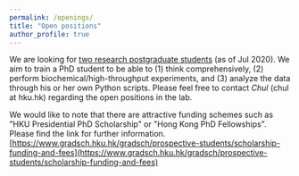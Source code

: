 ```yaml
---
permalink: /openings/
title: "Open positions"
author_profile: true
---
```

We are looking for <ins>two research postgraduate students</ins> (as of Jul 2020). We aim to train a PhD student to be able to (1) think comprehensively, (2) perform biochemical/high-throughput experiments, and (3) analyze the data through his or her own Python scripts. Please feel free to contact *Chul* (chul at hku.hk) regarding the open positions in the lab.

We would like to note that there are attractive funding schemes such as "HKU Presidential PhD Scholarship" or "Hong Kong PhD Fellowships". Please find the link for further information. [https://www.gradsch.hku.hk/gradsch/prospective-students/scholarship-funding-and-fees](https://www.gradsch.hku.hk/gradsch/prospective-students/scholarship-funding-and-fees)
